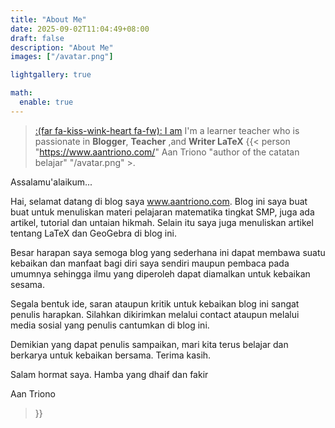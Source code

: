```yaml
---
title: "About Me"
date: 2025-09-02T11:04:49+08:00
draft: false
description: "About Me"
images: ["/avatar.png"]

lightgallery: true

math:
  enable: true
---
```



> [:(far fa-kiss-wink-heart fa-fw): I am](https://github.com/dillonzq/LoveIt) I'm a learner teacher who is
passionate in  **Blogger**, **Teacher** ,and **Writer LaTeX**  {{< person "https://www.aantriono.com/" Aan Triono "author of the catatan belajar" "/avatar.png" >.

Assalamu'alaikum...

Hai, selamat datang di blog saya www.aantriono.com. Blog ini saya buat buat untuk menuliskan materi pelajaran matematika tingkat SMP, juga ada artikel, tutorial dan untaian hikmah. Selain itu saya juga menuliskan artikel tentang LaTeX dan GeoGebra di blog ini.

Besar harapan saya semoga blog yang sederhana ini dapat membawa suatu kebaikan dan manfaat bagi diri saya sendiri maupun pembaca pada umumnya sehingga ilmu yang diperoleh dapat diamalkan untuk kebaikan sesama. 

Segala bentuk ide, saran ataupun kritik untuk kebaikan blog ini sangat penulis harapkan. Silahkan dikirimkan melalui contact ataupun melalui media sosial yang penulis cantumkan di blog ini. 

Demikian yang dapat penulis sampaikan, mari kita terus belajar dan berkarya untuk kebaikan bersama. Terima kasih. 

Salam hormat saya. 
Hamba yang dhaif dan fakir 


Aan Triono
> }}





